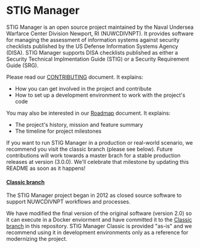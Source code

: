 # STIG Manager

STIG Manager is an open source project maintained by the Naval Undersea Warfarce Center Division Newport, RI (NUWCDIVNPT). It provides software for managing the assessment of information systems against security checklists published by the US Defense Information Systems Agency (DISA). STIG Manager supports DISA checklists published as either a Security Technical Implmentation Guide (STIG) or a Security Requirement Guide (SRG).

Please read our [CONTRIBUTING](CONTRIBUTING.md) document. It explains:
- How you can get involved in the project and contribute
- How to set up a development environment to work with the project's code 


You may also be interested in our [Roadmap](docs/roadmap.md) document. It explains:
- The project's history, mission and feature summary
- The timeline for project milestones

If you want to run STIG Manager in a production or real-world scenario, we recommend you visit the classic branch (please see below).   Future contributions will work towards a master brach for a stable production releases at version (3.0.0). We'll celebrate that milestone by updating this README as soon as it happens!

#### [Classic branch](../classic)

The STIG Manager project began in 2012 as closed source software to support NUWCDIVNPT workflows and processes. 

We have modified the final version of the original software (version 2.0) so it can execute in a Docker enviorment and have committed it to the [Classic branch](../classic) in this repository. STIG Manager Classic is provided "as-is" and we recommend using it in development environments only as a reference for modernizing the project. 



